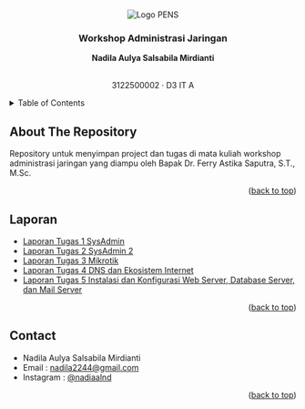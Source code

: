 <a name="readme-top"></a>

<!-- PROJECT LOGO -->
<br />
<div align="center">
  <img src="https://upload.wikimedia.org/wikipedia/id/4/44/Logo_PENS.jpg" alt="Logo PENS">

  <h3 align="center">Workshop Administrasi Jaringan</h3>

  <p align="center">
    <strong>Nadila Aulya Salsabila Mirdianti</strong>
    <br />
    <br />
    <p>3122500002 · D3 IT A</p>
  </p>
</div>



<!-- TABLE OF CONTENTS -->
<details>
  <summary>Table of Contents</summary>
  <ol>
    <li>
      <a href="#about-the-repository">About The Project</a>
      <a href="#laporan"></a>
    <li><a href="#contact">Contact</a></li>
  </ol>
</details>

<!-- ABOUT THE PROJECT -->
## About The Repository

Repository untuk menyimpan project dan tugas di mata kuliah workshop administrasi jaringan yang diampu oleh Bapak Dr. Ferry Astika Saputra, S.T., M.Sc.

<p align="right">(<a href="#readme-top">back to top</a>)</p>

## Laporan
-  <a href="https://github.com/nadiaalnd/WAJ/tree/main/WAJ-Tugas1">Laporan Tugas 1 SysAdmin</a>
-  <a href="https://github.com/nadiaalnd/WAJ/tree/main/WAJ-Tugas2">Laporan Tugas 2 SysAdmin 2</a>
-  <a href="https://github.com/nadiaalnd/WAJ/tree/main/WAJ-Tugas3">Laporan Tugas 3 Mikrotik</a>
-  <a href="https://github.com/nadiaalnd/WAJ/tree/main/WAJ-Tugas4">Laporan Tugas 4 DNS dan Ekosistem Internet</a>
-  <a href="https://github.com/nadiaalnd/WAJ/tree/main/WAJ-Tugas5">Laporan Tugas 5 Instalasi dan Konfigurasi Web Server, Database Server, dan Mail Server</a>

<p align="right">(<a href="#readme-top">back to top</a>)</p>

<!-- CONTACT -->
## Contact

- Nadila Aulya Salsabila Mirdianti
- Email : nadila2244@gmail.com
- Instagram : [@nadiaalnd](https://instagram.com/nadiaalnd)

<p align="right">(<a href="#readme-top">back to top</a>)</p>

